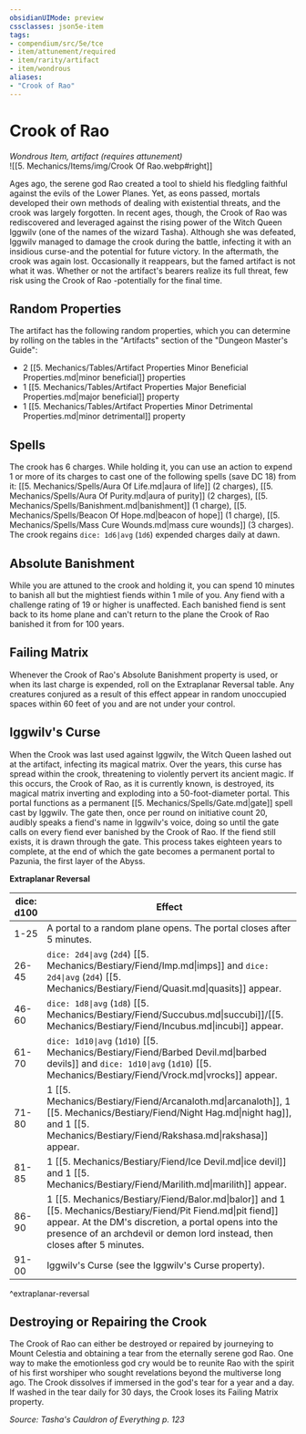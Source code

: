 ```yaml
---
obsidianUIMode: preview
cssclasses: json5e-item
tags:
- compendium/src/5e/tce
- item/attunement/required
- item/rarity/artifact
- item/wondrous
aliases: 
- "Crook of Rao"
---
```

# Crook of Rao
*Wondrous Item, artifact (requires attunement)*  
![[5. Mechanics/Items/img/Crook Of Rao.webp#right]]  


Ages ago, the serene god Rao created a tool to shield his fledgling faithful against the evils of the Lower Planes. Yet, as eons passed, mortals developed their own methods of dealing with existential threats, and the crook was largely forgotten. In recent ages, though, the Crook of Rao was rediscovered and leveraged against the rising power of the Witch Queen Iggwilv (one of the names of the wizard Tasha). Although she was defeated, Iggwilv managed to damage the crook during the battle, infecting it with an insidious curse-and the potential for future victory. In the aftermath, the crook was again lost. Occasionally it reappears, but the famed artifact is not what it was. Whether or not the artifact's bearers realize its full threat, few risk using the Crook of Rao -potentially for the final time.

## Random Properties

The artifact has the following random properties, which you can determine by rolling on the tables in the "Artifacts" section of the "Dungeon Master's Guide":

- 2 [[5. Mechanics/Tables/Artifact Properties Minor Beneficial Properties.md\|minor beneficial]] properties  
- 1 [[5. Mechanics/Tables/Artifact Properties Major Beneficial Properties.md\|major beneficial]] property  
- 1 [[5. Mechanics/Tables/Artifact Properties Minor Detrimental Properties.md\|minor detrimental]] property  

## Spells

The crook has 6 charges. While holding it, you can use an action to expend 1 or more of its charges to cast one of the following spells (save DC 18) from it: [[5. Mechanics/Spells/Aura Of Life.md\|aura of life]] (2 charges), [[5. Mechanics/Spells/Aura Of Purity.md\|aura of purity]] (2 charges), [[5. Mechanics/Spells/Banishment.md\|banishment]] (1 charge), [[5. Mechanics/Spells/Beacon Of Hope.md\|beacon of hope]] (1 charge), [[5. Mechanics/Spells/Mass Cure Wounds.md\|mass cure wounds]] (3 charges). The crook regains `dice: 1d6|avg` (`1d6`) expended charges daily at dawn.

## Absolute Banishment

While you are attuned to the crook and holding it, you can spend 10 minutes to banish all but the mightiest fiends within 1 mile of you. Any fiend with a challenge rating of 19 or higher is unaffected. Each banished fiend is sent back to its home plane and can't return to the plane the Crook of Rao banished it from for 100 years.

## Failing Matrix

Whenever the Crook of Rao's Absolute Banishment property is used, or when its last charge is expended, roll on the Extraplanar Reversal table. Any creatures conjured as a result of this effect appear in random unoccupied spaces within 60 feet of you and are not under your control.

## Iggwilv's Curse

When the Crook was last used against Iggwilv, the Witch Queen lashed out at the artifact, infecting its magical matrix. Over the years, this curse has spread within the crook, threatening to violently pervert its ancient magic. If this occurs, the Crook of Rao, as it is currently known, is destroyed, its magical matrix inverting and exploding into a 50-foot-diameter portal. This portal functions as a permanent [[5. Mechanics/Spells/Gate.md\|gate]] spell cast by Iggwilv. The gate then, once per round on initiative count 20, audibly speaks a fiend's name in Iggwilv's voice, doing so until the gate calls on every fiend ever banished by the Crook of Rao. If the fiend still exists, it is drawn through the gate. This process takes eighteen years to complete, at the end of which the gate becomes a permanent portal to Pazunia, the first layer of the Abyss.

**Extraplanar Reversal**

| dice: d100 | Effect |
|------------|--------|
| 1-25 | A portal to a random plane opens. The portal closes after 5 minutes. |
| 26-45 | `dice: 2d4\|avg` (`2d4`) [[5. Mechanics/Bestiary/Fiend/Imp.md\|imps]] and `dice: 2d4\|avg` (`2d4`) [[5. Mechanics/Bestiary/Fiend/Quasit.md\|quasits]] appear. |
| 46-60 | `dice: 1d8\|avg` (`1d8`) [[5. Mechanics/Bestiary/Fiend/Succubus.md\|succubi]]/[[5. Mechanics/Bestiary/Fiend/Incubus.md\|incubi]] appear. |
| 61-70 | `dice: 1d10\|avg` (`1d10`) [[5. Mechanics/Bestiary/Fiend/Barbed Devil.md\|barbed devils]] and `dice: 1d10\|avg` (`1d10`) [[5. Mechanics/Bestiary/Fiend/Vrock.md\|vrocks]] appear. |
| 71-80 | 1 [[5. Mechanics/Bestiary/Fiend/Arcanaloth.md\|arcanaloth]], 1 [[5. Mechanics/Bestiary/Fiend/Night Hag.md\|night hag]], and 1 [[5. Mechanics/Bestiary/Fiend/Rakshasa.md\|rakshasa]] appear. |
| 81-85 | 1 [[5. Mechanics/Bestiary/Fiend/Ice Devil.md\|ice devil]] and 1 [[5. Mechanics/Bestiary/Fiend/Marilith.md\|marilith]] appear. |
| 86-90 | 1 [[5. Mechanics/Bestiary/Fiend/Balor.md\|balor]] and 1 [[5. Mechanics/Bestiary/Fiend/Pit Fiend.md\|pit fiend]] appear. At the DM's discretion, a portal opens into the presence of an archdevil or demon lord instead, then closes after 5 minutes. |
| 91-00 | Iggwilv's Curse (see the Iggwilv's Curse property). |
^extraplanar-reversal

## Destroying or Repairing the Crook

The Crook of Rao can either be destroyed or repaired by journeying to Mount Celestia and obtaining a tear from the eternally serene god Rao. One way to make the emotionless god cry would be to reunite Rao with the spirit of his first worshiper who sought revelations beyond the multiverse long ago. The Crook dissolves if immersed in the god's tear for a year and a day. If washed in the tear daily for 30 days, the Crook loses its Failing Matrix property.

*Source: Tasha's Cauldron of Everything p. 123*